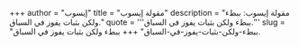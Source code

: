+++
author = "إيسوب"
title = "مقولة إيسوب"
description = "مقولة إيسوب: ببطء ولكن بثبات يفوز في السباق."
quote = '''ببطء ولكن بثبات يفوز في السباق.''' 
slug = "ببطء-ولكن-بثبات-يفوز-في-السباق"
+++
ببطء ولكن بثبات يفوز في السباق.
